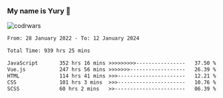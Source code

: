 ### My name is Yury 👋 
![codrwars](https://www.codewars.com/users/litury/badges/micro) 


<!--START_SECTION:waka-->

```txt
From: 28 January 2022 - To: 12 January 2024

Total Time: 939 hrs 25 mins

JavaScript       352 hrs 16 mins >>>>>>>>>----------------   37.50 %
Vue.js           247 hrs 56 mins >>>>>>>------------------   26.39 %
HTML             114 hrs 41 mins >>>----------------------   12.21 %
CSS              101 hrs 3 mins  >>>----------------------   10.76 %
SCSS             60 hrs 2 mins   >>-----------------------   06.39 %
```

<!--END_SECTION:waka-->

